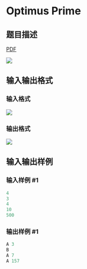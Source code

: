 # Optimus Prime

## 题目描述

[problemUrl]: https://uva.onlinejudge.org/index.php?option=com_onlinejudge&Itemid=8&category=15&page=show_problem&problem=1340

[PDF](https://uva.onlinejudge.org/external/103/p10399.pdf)

![](https://cdn.luogu.com.cn/upload/vjudge_pic/UVA10399/b071a4df292afd88ce6b18239eb94196a9856523.png)

## 输入输出格式

### 输入格式

![](https://cdn.luogu.com.cn/upload/vjudge_pic/UVA10399/314b27514478ce35dd89ff2494401bbaf650599f.png)

### 输出格式

![](https://cdn.luogu.com.cn/upload/vjudge_pic/UVA10399/63daf739c690453ac73828551d77b1f5596060d4.png)

## 输入输出样例

### 输入样例 #1

```cpp
4
3
4
10
500
```


### 输出样例 #1

```cpp
A 3
B
A 7
A 157
```


